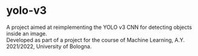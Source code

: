 # yolo-v3

A project aimed at reimplementing the YOLO v3 CNN for detecting objects inside an image.  
Developed as part of a project for the course of Machine Learning, A.Y. 2021/2022, University of Bologna.
